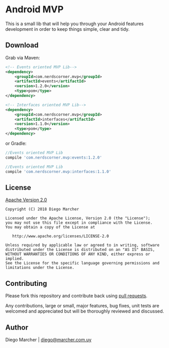 # Android MVP

This is a small lib that will help you through your Android features development in order to keep things simple, clear and tidy.

## Download

Grab via Maven:
```xml
<!-- Events oriented MVP Lib-->
<dependency>
    <groupId>com.nerdscorner.mvp</groupId>
    <artifactId>events</artifactId>
    <version>1.2.0</version>
    <type>pom</type>
</dependency>

<!-- Interfaces oriented MVP Lib-->
<dependency>
    <groupId>com.nerdscorner.mvp</groupId>
    <artifactId>interfaces</artifactId>
    <version>1.1.0</version>
    <type>pom</type>
</dependency>
```
or Gradle:
```groovy
//Events oriented MVP Lib
compile 'com.nerdscorner.mvp:events:1.2.0'

//Events oriented MVP Lib
compile 'com.nerdscorner.mvp:interfaces:1.1.0'
```

## License

[Apache Version 2.0](http://www.apache.org/licenses/LICENSE-2.0.html)

    Copyright (C) 2018 Diego Marcher

    Licensed under the Apache License, Version 2.0 (the "License");
    you may not use this file except in compliance with the License.
    You may obtain a copy of the License at

       http://www.apache.org/licenses/LICENSE-2.0

    Unless required by applicable law or agreed to in writing, software
    distributed under the License is distributed on an "AS IS" BASIS,
    WITHOUT WARRANTIES OR CONDITIONS OF ANY KIND, either express or implied.
    See the License for the specific language governing permissions and
    limitations under the License.

## Contributing

Please fork this repository and contribute back using [pull requests](https://github.com/marcherdiego/android_mvp/pulls).

Any contributions, large or small, major features, bug fixes, unit tests are welcomed and appreciated but will be thoroughly reviewed and discussed.


## Author

Diego Marcher | diego@marcher.com.uy
